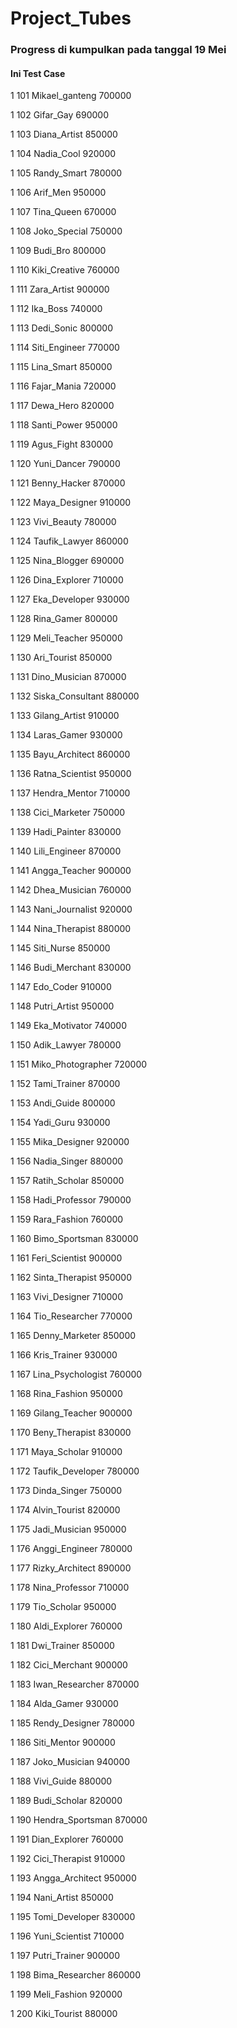 # Project_Tubes
<h3>Progress di kumpulkan pada tanggal 19 Mei</h3>

<h4>Ini Test Case</h4>
1
101
Mikael_ganteng
700000

1
102
Gifar_Gay
690000

1
103
Diana_Artist
850000

1
104
Nadia_Cool
920000

1
105
Randy_Smart
780000

1
106
Arif_Men
950000

1
107
Tina_Queen
670000

1
108
Joko_Special
750000

1
109
Budi_Bro
800000

1
110
Kiki_Creative
760000

1
111
Zara_Artist
900000

1
112
Ika_Boss
740000

1
113
Dedi_Sonic
800000

1
114
Siti_Engineer
770000

1
115
Lina_Smart
850000

1
116
Fajar_Mania
720000

1
117
Dewa_Hero
820000

1
118
Santi_Power
950000

1
119
Agus_Fight
830000

1
120
Yuni_Dancer
790000

1
121
Benny_Hacker
870000

1
122
Maya_Designer
910000

1
123
Vivi_Beauty
780000

1
124
Taufik_Lawyer
860000

1
125
Nina_Blogger
690000

1
126
Dina_Explorer
710000

1
127
Eka_Developer
930000

1
128
Rina_Gamer
800000

1
129
Meli_Teacher
950000

1
130
Ari_Tourist
850000

1
131
Dino_Musician
870000

1
132
Siska_Consultant
880000

1
133
Gilang_Artist
910000

1
134
Laras_Gamer
930000

1
135
Bayu_Architect
860000

1
136
Ratna_Scientist
950000

1
137
Hendra_Mentor
710000

1
138
Cici_Marketer
750000

1
139
Hadi_Painter
830000

1
140
Lili_Engineer
870000

1
141
Angga_Teacher
900000

1
142
Dhea_Musician
760000

1
143
Nani_Journalist
920000

1
144
Nina_Therapist
880000

1
145
Siti_Nurse
850000

1
146
Budi_Merchant
830000

1
147
Edo_Coder
910000

1
148
Putri_Artist
950000

1
149
Eka_Motivator
740000

1
150
Adik_Lawyer
780000

1
151
Miko_Photographer
720000

1
152
Tami_Trainer
870000

1
153
Andi_Guide
800000

1
154
Yadi_Guru
930000

1
155
Mika_Designer
920000

1
156
Nadia_Singer
880000

1
157
Ratih_Scholar
850000

1
158
Hadi_Professor
790000

1
159
Rara_Fashion
760000

1
160
Bimo_Sportsman
830000

1
161
Feri_Scientist
900000

1
162
Sinta_Therapist
950000

1
163
Vivi_Designer
710000

1
164
Tio_Researcher
770000

1
165
Denny_Marketer
850000

1
166
Kris_Trainer
930000

1
167
Lina_Psychologist
760000

1
168
Rina_Fashion
950000

1
169
Gilang_Teacher
900000

1
170
Beny_Therapist
830000

1
171
Maya_Scholar
910000

1
172
Taufik_Developer
780000

1
173
Dinda_Singer
750000

1
174
Alvin_Tourist
820000

1
175
Jadi_Musician
950000

1
176
Anggi_Engineer
780000

1
177
Rizky_Architect
890000

1
178
Nina_Professor
710000

1
179
Tio_Scholar
950000

1
180
Aldi_Explorer
760000

1
181
Dwi_Trainer
850000

1
182
Cici_Merchant
900000

1
183
Iwan_Researcher
870000

1
184
Alda_Gamer
930000

1
185
Rendy_Designer
780000

1
186
Siti_Mentor
900000

1
187
Joko_Musician
940000

1
188
Vivi_Guide
880000

1
189
Budi_Scholar
820000

1
190
Hendra_Sportsman
870000

1
191
Dian_Explorer
760000

1
192
Cici_Therapist
910000

1
193
Angga_Architect
950000

1
194
Nani_Artist
850000

1
195
Tomi_Developer
830000

1
196
Yuni_Scientist
710000

1
197
Putri_Trainer
900000

1
198
Bima_Researcher
860000

1
199
Meli_Fashion
920000

1
200
Kiki_Tourist
880000